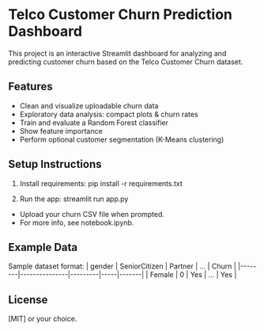 # Telco Customer Churn Prediction Dashboard

This project is an interactive Streamlit dashboard for analyzing and predicting customer churn based on the Telco Customer Churn dataset.

## Features

- Clean and visualize uploadable churn data
- Exploratory data analysis: compact plots & churn rates
- Train and evaluate a Random Forest classifier
- Show feature importance
- Perform optional customer segmentation (K-Means clustering)

## Setup Instructions


1. Install requirements:
pip install -r requirements.txt

2. Run the app:
streamlit run app.py

- Upload your churn CSV file when prompted.
- For more info, see notebook.ipynb.

## Example Data

Sample dataset format:
| gender | SeniorCitizen | Partner | ... | Churn |
|--------|---------------|---------|-----|-------|
| Female | 0             | Yes     | ... | Yes   |

## License

[MIT] or your choice.
